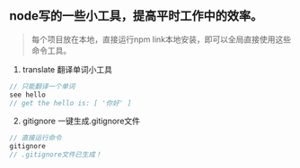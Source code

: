 ## node写的一些小工具，提高平时工作中的效率。
>每个项目放在本地，直接运行npm link本地安装，即可以全局直接使用这些命令工具。

1. translate 翻译单词小工具
```javascript
// 只能翻译一个单词
see hello
// get the hello is: [ '你好' ]
```

2. gitignore 一键生成.gitignore文件
```javascript
// 直接运行命令
gitignore
// .gitignore文件已生成！
```